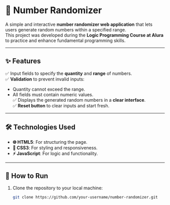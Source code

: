 # 🎲 Number Randomizer

A simple and interactive **number randomizer web application** that lets users generate random numbers within a specified range.  
This project was developed during the **Logic Programming Course at Alura** to practice and enhance fundamental programming skills.  

---

## ✨ Features
✅ Input fields to specify the **quantity** and **range** of numbers.  
✅ **Validation** to prevent invalid inputs:
   - Quantity cannot exceed the range.
   - All fields must contain numeric values.  
✅ Displays the generated random numbers in a **clear interface**.  
✅ **Reset button** to clear inputs and start fresh.

---

## 🛠️ Technologies Used
- **🌐 HTML5**: For structuring the page.  
- **🎨 CSS3**: For styling and responsiveness.  
- **⚡ JavaScript**: For logic and functionality.  

---

## 🚀 How to Run
1. Clone the repository to your local machine:
   ```bash
   git clone https://github.com/your-username/number-randomizer.git
